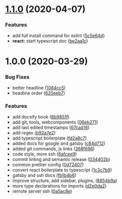 # [1.1.0](https://github.com/pixelmord/knowhow/compare/v1.0.0...v1.1.0) (2020-04-07)


### Features

* add full install command for eslint ([5c5e64d](https://github.com/pixelmord/knowhow/commit/5c5e64df24b2218b131fe7de09829b2fb6fe4fa8))
* **react:** start typescript doc ([be2aa1c](https://github.com/pixelmord/knowhow/commit/be2aa1c70d5eb2df980fa5229abb6b62c7d0fc40))

# 1.0.0 (2020-03-29)


### Bug Fixes

* better headline ([1084cc5](https://github.com/pixelmord/knowhow/commit/1084cc521ab0997fe496ccf6c1262fa22c2eb0af))
* headline order ([620eeb7](https://github.com/pixelmord/knowhow/commit/620eeb7ebc9c61d8cba1bce340f3c98c33f5cdbf))


### Features

* add docsify book ([8b9851f](https://github.com/pixelmord/knowhow/commit/8b9851fa8d6500f08c28a21deded6bcbf43f18f4))
* add git, tools, webcomponents ([06eb271](https://github.com/pixelmord/knowhow/commit/06eb271d8fdec4adc461b6a5a05c7a8503c7d787))
* add last edited timestamps ([67cad16](https://github.com/pixelmord/knowhow/commit/67cad16723c23b570197160fc5c696f47c34d30f))
* add regex ([b92a7e2](https://github.com/pixelmord/knowhow/commit/b92a7e219978f85992908d69f9992513a561cb32))
* add typescript boilerplate ([fd2a8c7](https://github.com/pixelmord/knowhow/commit/fd2a8c7a491330aea01dde1b62272cff25e22d7e))
* added docs for google and gatsby ([c84d712](https://github.com/pixelmord/knowhow/commit/c84d7123ca9cf93ca7f27b99724b74e44743d258))
* added git commands, js links ([368f696](https://github.com/pixelmord/knowhow/commit/368f696d5d16f8d4c10397379d4272a93c88f053))
* code style, more ssh ([6afcee9](https://github.com/pixelmord/knowhow/commit/6afcee917273da505fba516b74722b9ba5a1e25a))
* commit linting and semantic release ([034402b](https://github.com/pixelmord/knowhow/commit/034402b3337c436044b70e1c717344a786e6ed0c))
* common prettier config ([0d72407](https://github.com/pixelmord/knowhow/commit/0d72407b5ef9a795f2303adc150ef626f8991b0e))
* convert react boilerplate to typescript ([1c3c7b9](https://github.com/pixelmord/knowhow/commit/1c3c7b9a10067e02c16ae67d037af22fdcdcfbd5))
* gatsby and ssh docs ([fb1b4b6](https://github.com/pixelmord/knowhow/commit/fb1b4b6fbd803d2e4fc51b76e920dee44bc73c4a))
* improve structure, add sidebar, plugins, ([8854b9a](https://github.com/pixelmord/knowhow/commit/8854b9abcb0837f48d352c17b6c91b926fcb6594))
* more type declarations for imports ([d2e0da2](https://github.com/pixelmord/knowhow/commit/d2e0da219f1f046b8124f35e8ccab23d0e9d6bcf))
* remote server ssh ([0a5ac8e](https://github.com/pixelmord/knowhow/commit/0a5ac8ee947f83d13f5c762247fc41ccbbdba884))
